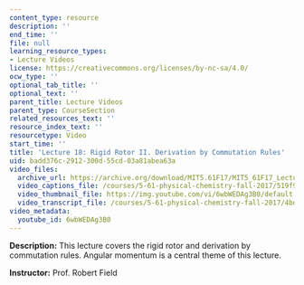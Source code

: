 ```yaml
---
content_type: resource
description: ''
end_time: ''
file: null
learning_resource_types:
- Lecture Videos
license: https://creativecommons.org/licenses/by-nc-sa/4.0/
ocw_type: ''
optional_tab_title: ''
optional_text: ''
parent_title: Lecture Videos
parent_type: CourseSection
related_resources_text: ''
resource_index_text: ''
resourcetype: Video
start_time: ''
title: 'Lecture 18: Rigid Rotor II. Derivation by Commutation Rules'
uid: badd376c-2912-300d-55cd-03a81abea63a
video_files:
  archive_url: https://archive.org/download/MIT5.61F17/MIT5_61F17_Lecture_18_300k.mp4
  video_captions_file: /courses/5-61-physical-chemistry-fall-2017/519f9f9245de5908a3dace2ae914c150_6wbWEDAg3B0.vtt
  video_thumbnail_file: https://img.youtube.com/vi/6wbWEDAg3B0/default.jpg
  video_transcript_file: /courses/5-61-physical-chemistry-fall-2017/4bda90c12202ac9230ebb044e7814bf5_6wbWEDAg3B0.pdf
video_metadata:
  youtube_id: 6wbWEDAg3B0
---
```


**Description:** This lecture covers the rigid rotor and derivation by commutation rules. Angular momentum is a central theme of this lecture.

**Instructor:** Prof. Robert Field

